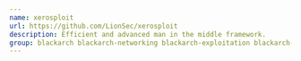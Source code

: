 ```yaml
---
name: xerosploit
url: https://github.com/LionSec/xerosploit
description: Efficient and advanced man in the middle framework.
group: blackarch blackarch-networking blackarch-exploitation blackarch-sniffer
---
```


